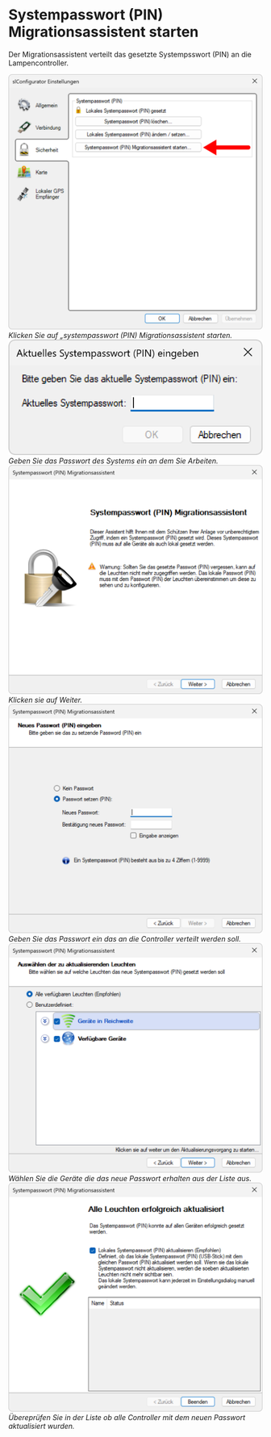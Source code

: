 # Systempasswort (PIN) Migrationsassistent starten

Der Migrationsassistent verteilt das gesetzte Systempsswort (PIN) an die Lampencontroller.

![Systempasswort Migration](3-migrationsassistent-1.png)
*Klicken Sie auf „systempasswort (PIN) Migrationsassistent starten.*
![Systempasswort Migration](3-migrationsassistent-2.png)
*Geben Sie das Passwort des Systems ein an dem Sie Arbeiten.*
![Systempasswort Migration](3-migrationsassistent-3.png)
*Klicken sie auf Weiter.*
![Systempasswort Migration](3-migrationsassistent-4.png)
*Geben Sie das Passwort ein das an die Controller verteilt werden soll.*
![Systempasswort Migration](3-migrationsassistent-5.png)
*Wählen Sie die Geräte die das neue Passwort erhalten aus der Liste aus.*
![Systempasswort Migration](3-migrationsassistent-6.png)
*Übereprüfen Sie in der Liste ob alle Controller mit dem neuen Passwort aktualisiert wurden.*